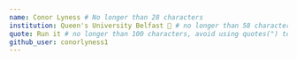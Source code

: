 ```yaml
---
name: Conor Lyness # No longer than 28 characters
institution: Queen's University Belfast 🚩 # no longer than 58 characters
quote: Run it # no longer than 100 characters, avoid using quotes(") to guarantee the format remains the same.
github_user: conorlyness1
---
```

